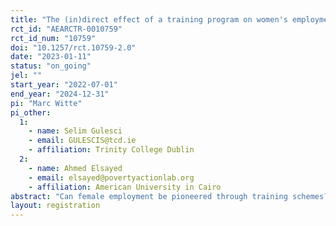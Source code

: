 ```yaml
---
title: "The (in)direct effect of a training program on women's employment -- experimental evidence from the health sector in Egypt "
rct_id: "AEARCTR-0010759"
rct_id_num: "10759"
doi: "10.1257/rct.10759-2.0"
date: "2023-01-11"
status: "on_going"
jel: ""
start_year: "2022-07-01"
end_year: "2024-12-31"
pi: "Marc Witte"
pi_other:
  1:
    - name: Selim Gulesci
    - email: GULESCIS@tcd.ie
    - affiliation: Trinity College Dublin
  2:
    - name: Ahmed Elsayed
    - email: elsayed@povertyactionlab.org
    - affiliation: American University in Cairo
abstract: "Can female employment be pioneered through training schemes? We partner with a non-governmental organization that trains women to become primary care nurses in Southern Egypt, a context with very low female labor force participation. We investigate the extent to which trainees join the labor market and become employed (direct effect), and whether this affects the attitudes towards female employment and labor market outcomes of their social networks (indirect effect). Based on a clustered randomized control trial, we trace the impacts of these `pioneer' trainees on their social contacts, with some of these contacts being connected to treated participants and others to the control group individuals."
layout: registration
---
```


